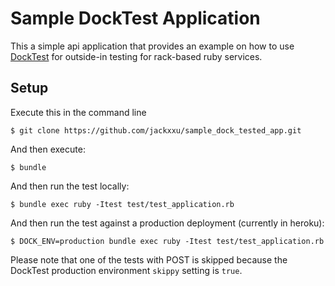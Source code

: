 # Sample DockTest Application

This a simple api application that provides an example on how to use [DockTest] for outside-in testing for rack-based ruby services.


## Setup

Execute this in the command line

    $ git clone https://github.com/jackxxu/sample_dock_tested_app.git

And then execute:

    $ bundle

And then run the test locally:

    $ bundle exec ruby -Itest test/test_application.rb

And then run the test against a production deployment (currently in heroku):

    $ DOCK_ENV=production bundle exec ruby -Itest test/test_application.rb

Please note that one of the tests with POST is skipped because the DockTest production environment `skippy` setting is `true`.

[DockTest]: https://github.com/jackxxu/dock_test
